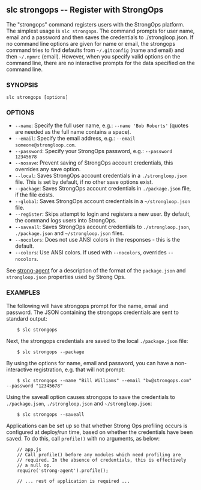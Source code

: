 ## slc strongops -- Register with StrongOps

The "strongops" command registers users with the StrongOps platform. The
simplest usage is `slc strongops`. The command prompts for user name, email and
a password and then saves the credentials to ./strongloop.json.  If no command
line options are given for name or email, the strongops command tries to find
defaults from `~/.gitconfig` (name and email) and then `~/.npmrc` (email).
However, when you specify valid options on the command line, there are no
interactive prompts for the data specified on the command line.

### SYNOPSIS

    slc strongops [options]

### OPTIONS

* `--name`:
  Specify the full user name, e.g.: `--name 'Bob Roberts'` (quotes are
  needed as the full name contains a space).
* `--email`:
  Specify the email address, e.g.: `--email someone@strongloop.com`.
* `--password`:
  Specify your StrongOps password, e.g.: `--password 12345678`
* `--nosave`:
  Prevent saving of StrongOps account credentials, this overrides any save
  option.
* `--local`:
  Saves StrongOps account credentials in a `./strongloop.json` file. This is
set by default, if no other save options exist.
* `--package`:
  Saves StrongOps account credentials in `./package.json` file, if the file
  exists.
* `--global`:
  Saves StrongOps account credentials in a `~/strongloop.json` file.
* `--register`:
  Skips attempt to login and registers a new user. By default, the command
  logs users into StrongOps.
* `--saveall`:
  Saves StrongOps account credentials to `./strongloop.json`, `./package.json` and
  `~/strongloop.json` files.
* `--nocolors`:
  Does not use ANSI colors in the responses - this is the default.
* `--colors`: Use ANSI colors. If used with `--nocolors`, overrides
  `--nocolors`.

See [strong-agent](http://docs.strongops.com/strong-agent) for a description of
the format of the `package.json` and `strongloop.json` properties used by Strong
Ops.

### EXAMPLES

The following will have strongops prompt for the name, email and password.  The
JSON containing the strongops credentials are sent to standard output:

        $ slc strongops

Next, the strongops credentials are saved to the local `./package.json` file:

        $ slc strongops --package

By using the options for name, email and password, you can have a
non-interactive registration, e.g. that will not prompt:

        $ slc strongops --name "Bill Williams" --email "bw@strongops.com" --password "12345678"

Using the saveall option causes strongops to save the credentials to
`./package.json`, `./strongloop.json` and `~/strongloop.json`:

        $ slc strongops --saveall

Applications can be set up so that whether Strong Ops profiling occurs is
configured at deploy/run time, based on whether the credentials have been
saved. To do this, call `profile()` with no arguments, as below:

        // app.js
        // Call profile() before any modules which need profiling are
        // required. In the absence of credentials, this is effectively
        // a null op.
        require('strong-agent').profile();

        // ... rest of application is required ...
